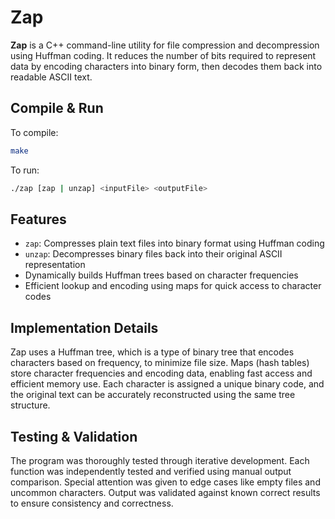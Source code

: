 # Zap

**Zap** is a C++ command-line utility for file compression and decompression using Huffman coding. It reduces the number of bits required to represent data by encoding characters into binary form, then decodes them back into readable ASCII text.

## Compile & Run

To compile:
```bash
make
```

To run:
```bash
./zap [zap | unzap] <inputFile> <outputFile>
```

## Features

- `zap`: Compresses plain text files into binary format using Huffman coding
- `unzap`: Decompresses binary files back into their original ASCII representation
- Dynamically builds Huffman trees based on character frequencies
- Efficient lookup and encoding using maps for quick access to character codes

## Implementation Details

Zap uses a Huffman tree, which is a type of binary tree that encodes characters based on frequency, to minimize file size. Maps (hash tables) store character frequencies and encoding data, enabling fast access and efficient memory use. Each character is assigned a unique binary code, and the original text can be accurately reconstructed using the same tree structure.

## Testing & Validation

The program was thoroughly tested through iterative development. Each function was independently tested and verified using manual output comparison. Special attention was given to edge cases like empty files and uncommon characters. Output was validated against known correct results to ensure consistency and correctness.

